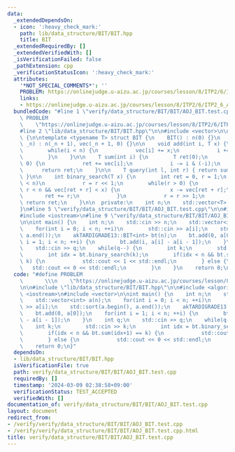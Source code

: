 ```yaml
---
data:
  _extendedDependsOn:
  - icon: ':heavy_check_mark:'
    path: lib/data_structure/BIT/BIT.hpp
    title: BIT
  _extendedRequiredBy: []
  _extendedVerifiedWith: []
  _isVerificationFailed: false
  _pathExtension: cpp
  _verificationStatusIcon: ':heavy_check_mark:'
  attributes:
    '*NOT_SPECIAL_COMMENTS*': ''
    PROBLEM: https://onlinejudge.u-aizu.ac.jp/courses/lesson/8/ITP2/6/ITP2_6_A
    links:
    - https://onlinejudge.u-aizu.ac.jp/courses/lesson/8/ITP2/6/ITP2_6_A
  bundledCode: "#line 1 \"verify/data_structure/BIT/BIT/AOJ_BIT.test.cpp\"\n#define\
    \ PROBLEM                                                                \\\n\
    \    \"https://onlinejudge.u-aizu.ac.jp/courses/lesson/8/ITP2/6/ITP2_6_A\"\n\n\
    #line 2 \"lib/data_structure/BIT/BIT.hpp\"\n\n#include <vector>\n\nnamespace akTARDIGRADE13\
    \ {\n\ntemplate <typename T> struct BIT {\n    BIT() : n(0) {}\n    explicit BIT(int\
    \ _n) : n(_n + 1), vec(_n + 1, 0) {}\n\n    void add(int i, T x) {\n        ++i;\n\
    \        while(i < n) {\n            vec[i] += x;\n            i += i & (-i);\n\
    \        }\n    }\n\n    T sum(int i) {\n        T ret(0);\n        while(i >\
    \ 0) {\n            ret += vec[i];\n            i -= i & (-i);\n        }\n  \
    \      return ret;\n    }\n\n    T query(int l, int r) { return sum(r) - sum(l);\
    \ }\n\n    int binary_search(T x) {\n        int ret = 0, r = 1;\n        while(r\
    \ < n)\n            r = r << 1;\n        while(r > 0) {\n            if(ret +\
    \ r < n && vec[ret + r] < x) {\n                x -= vec[ret + r];\n         \
    \       ret += r;\n            }\n            r = r >> 1;\n        }\n       \
    \ return ret;\n    }\n\n  private:\n    int n;\n    std::vector<T> vec;\n};\n\n\
    }\n#line 5 \"verify/data_structure/BIT/BIT/AOJ_BIT.test.cpp\"\n\n#include <algorithm>\n\
    #include <iostream>\n#line 9 \"verify/data_structure/BIT/BIT/AOJ_BIT.test.cpp\"\
    \n\nint main() {\n    int n;\n    std::cin >> n;\n    std::vector<int> a(n);\n\
    \    for(int i = 0; i < n; ++i)\n        std::cin >> a[i];\n    std::sort(a.begin(),\
    \ a.end());\n    akTARDIGRADE13::BIT<int> bt(n);\n    bt.add(0, a[0]);\n    for(int\
    \ i = 1; i < n; ++i) {\n        bt.add(i, a[i] - a[i - 1]);\n    }\n    int q;\n\
    \    std::cin >> q;\n    while(q--) {\n        int k;\n        std::cin >> k;\n\
    \        int idx = bt.binary_search(k);\n        if(idx < n && bt.sum(idx+1) ==\
    \ k) {\n            std::cout << 1 << std::endl;\n        } else {\n         \
    \   std::cout << 0 << std::endl;\n        }\n    }\n    return 0;\n}\n"
  code: "#define PROBLEM                                                         \
    \       \\\n    \"https://onlinejudge.u-aizu.ac.jp/courses/lesson/8/ITP2/6/ITP2_6_A\"\
    \n\n#include \"lib/data_structure/BIT/BIT.hpp\"\n\n#include <algorithm>\n#include\
    \ <iostream>\n#include <vector>\n\nint main() {\n    int n;\n    std::cin >> n;\n\
    \    std::vector<int> a(n);\n    for(int i = 0; i < n; ++i)\n        std::cin\
    \ >> a[i];\n    std::sort(a.begin(), a.end());\n    akTARDIGRADE13::BIT<int> bt(n);\n\
    \    bt.add(0, a[0]);\n    for(int i = 1; i < n; ++i) {\n        bt.add(i, a[i]\
    \ - a[i - 1]);\n    }\n    int q;\n    std::cin >> q;\n    while(q--) {\n    \
    \    int k;\n        std::cin >> k;\n        int idx = bt.binary_search(k);\n\
    \        if(idx < n && bt.sum(idx+1) == k) {\n            std::cout << 1 << std::endl;\n\
    \        } else {\n            std::cout << 0 << std::endl;\n        }\n    }\n\
    \    return 0;\n}"
  dependsOn:
  - lib/data_structure/BIT/BIT.hpp
  isVerificationFile: true
  path: verify/data_structure/BIT/BIT/AOJ_BIT.test.cpp
  requiredBy: []
  timestamp: '2024-03-09 02:38:58+09:00'
  verificationStatus: TEST_ACCEPTED
  verifiedWith: []
documentation_of: verify/data_structure/BIT/BIT/AOJ_BIT.test.cpp
layout: document
redirect_from:
- /verify/verify/data_structure/BIT/BIT/AOJ_BIT.test.cpp
- /verify/verify/data_structure/BIT/BIT/AOJ_BIT.test.cpp.html
title: verify/data_structure/BIT/BIT/AOJ_BIT.test.cpp
---
```

